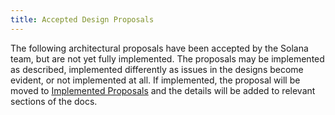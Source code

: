 ```yaml
---
title: Accepted Design Proposals
---
```


The following architectural proposals have been accepted by the Solana team, but are not yet fully implemented. The proposals may be implemented as described, implemented differently as issues in the designs become evident, or not implemented at all. If implemented, the proposal will be moved to [Implemented Proposals](../implemented-proposals/README.md) and the details will be added to relevant sections of the docs.
